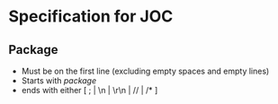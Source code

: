 # Specification for JOC

## Package

* Must be on the first line (excluding empty spaces and empty lines)
* Starts with _package_
* ends with either [ ; | \n | \r\n | // | /* ]